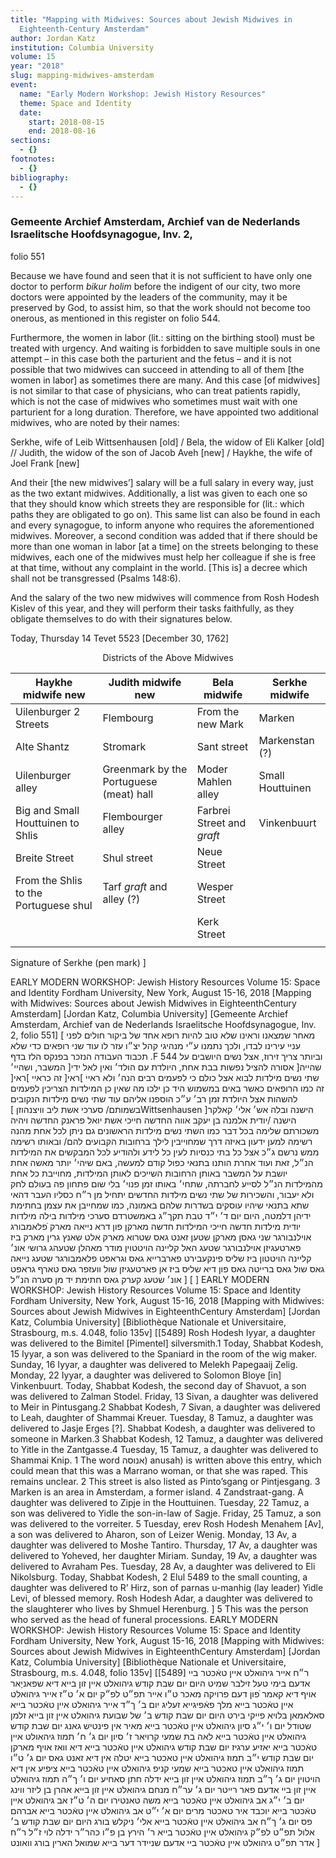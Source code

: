 ```yaml
---
title: "Mapping with Midwives: Sources about Jewish Midwives in
  Eighteenth-Century Amsterdam"
author: Jordan Katz
institution: Columbia University
volume: 15
year: "2018"
slug: mapping-midwives-amsterdam
event:
  name: "Early Modern Workshop: Jewish History Resources"
  theme: Space and Identity
  date:
    start: 2018-08-15
    end: 2018-08-16
sections:
  - {}
footnotes:
  - {}
bibliography:
  - {}
---
```

### Gemeente Archief Amsterdam, Archief van de Nederlands Israelitsche Hoofdsynagogue, Inv. 2,
folio 551

Because we have found and seen that it is not sufficient to have only one doctor to perform
*bikur holim* before the indigent of our city, two more doctors were appointed by the leaders of
the community, may it be preserved by God, to assist him, so that the work should not become
too onerous, as mentioned in this register on folio 544.

Furthermore, the women in labor (lit.: sitting on the birthing stool) must be treated with urgency.
And waiting is forbidden to save multiple souls in one attempt – in this case both the parturient
and the fetus – and it is not possible that two midwives can succeed in attending to all of them
[the women in labor] as sometimes there are many. And this case [of midwives] is not similar to
that case of physicians, who can treat patients rapidly, which is not the case of midwives who
sometimes must wait with one parturient for a long duration. Therefore, we have appointed two
additional midwives, who are noted by their names:

Serkhe, wife of Leib Wittsenhausen [old] / Bela, the widow of Eli Kalker [old] // Judith, the widow of
the son of Jacob Aveh [new] / Haykhe, the wife of Joel Frank [new]

And their [the new midwives’] salary will be a full salary in every way, just as the two extant
midwives. Additionally, a list was given to each one so that they should know which streets they
are responsible for (lit.: which paths they are obligated to go on). This same list can also be
found in each and every synagogue, to inform anyone who requires the aforementioned
midwives. Moreover, a second condition was added that if there should be more than one woman
in labor [at a time] on the streets belonging to these midwives, each one of the midwives must
help her colleague if she is free at that time, without any complaint in the world. [This is] a
decree which shall not be transgressed (Psalms 148:6).

And the salary of the two new midwives will commence from Rosh Hodesh Kislev of this year,
and they will perform their tasks faithfully, as they obligate themselves to do with their
signatures below.

Today, Thursday 14 Tevet 5523 [December 30, 1762]

<p align="center">
Districts of the Above Midwives
</p>

| Haykhe midwife  new  | Judith midwife  new | Bela midwife | Serkhe midwife |
| ------------- | ------------- | ------------- | ------------- |
| Uilenburger 2 Streets  | Flembourg  | From the new Mark | Marken |
| Alte Shantz  | Stromark  | Sant street | Markenstan (?) |
| Uilenburger alley | Greenmark by the Portuguese (meat) hall | Moder Mahlen alley | Small Houttuinen |
| Big and Small Houttuinen to Shlis | Flembourger alley | Farbrei Street and *graft* | Vinkenbuurt |
| Breite Street | Shul street | Neue Street |          |           |
|From the Shlis to the Portuguese shul | Tarf *graft* and alley (?)  | Wesper Street |           |
|               |              | Kerk Street  |              |
|               |              |              |              |

Signature of Serkhe (pen mark)
]

EARLY MODERN WORKSHOP: Jewish History Resources
Volume 15: Space and Identity
Fordham University, New York, August 15-16, 2018
[Mapping with Midwives: Sources about Jewish Midwives in EighteenthCentury Amsterdam]
[Jordan Katz, Columbia University]
[Gemeente Archief Amsterdam, Archief van de Nederlands Israelitsche Hoofdsynagogue, Inv. 2,
folio 551]
[
מאחר שמצאנו וראינו שלא טוב להיות רופא אחד של ביקור חולים לפני עניי עירינו לבדו, ולכך נתמנו ע״י מנהיגי קהל
יצ״ו עזר לו עוד שני רופאים כדי שלא תכבוד העבודה הנזכר בפנקס הלז בדף .F 544 וביותר צריך זירוז, אצל נשים
היושבים על המשבר, ושהיי׳ ]שהייה[ אסורה להציל נפשות בבת אחת, היולדת עם הולד׳ ואין לאל ידי שתי נשים
מילדות לבוא אצל כולם כי לפעמים רבים הנה׳ ולא ראיי ]ראי[ זה כראיי ]ראי[ זה כמו הרופאים כאשר באים במשמוש
היד כן ילכו מה שאין כן המילדות הצריכין לפעמים להשהות אצל היולדת זמן רב׳ ע״כ הוספנו אליהם עוד שתי נשים
מילדות הנקובים בשמותם/ סערכי אשת ליב וויצנהוזן ]Wittsenhausen ]הישנה ובלה אש׳ אלי׳ קאלקר הישנה
/יודית אלמנה בן יעקב אווה החדשה חייכי אשת יואל פראנק החדשה ויהיה משכורתם שלימה בכל דבר כמו השתי
נשים מילדות הראשונים גם ניתן לכל אחת מהנה רשימה למען ידעון באיזה דרך שמחוייבין לילך ברחובות הקבועים
להם/ ובאותו רשימה ממש נרשם ג״כ אצל כל בתי כנסיות לעין כל לידע ולהודיע לכל המבקשים את המילדות הנ״ל,
זאת ועוד אחרת הותנו בתנאי כפול קודם למעשה, באם שיהי׳ יותר מאשה אחת יושבת על המשבר באותן הרחובות
השייכים לאותן המילדות, מחוייבת כל אחת מהמילדות הנ״ל לסייע לחברתה, שתחי׳ באותו זמן פנוי׳ בלי שום פתחון
פה בעולם לחק ולא יעבור, והשכירות של שתי נשים מילדות החדשים יתחיל מן ר״ח כסליו העבר דהאי שתא בתנאי
שיהיו עוסקים בשדרות שלהם באמונה, כמו שמחייבן את עצמן בחתימת ידיהן דלמטה, היום יום ד׳ י״ד טבת תקך״ג
באמשטרדם
סערכי מילדות בילה מילדות יודית מילדות חדשה חייכי המילדות חדשה
מארקן פון דרא נייאה מארק ֿפלאמבורג אוילנבורגר שני גאסן
מארקן שטען זאנט גאס שטרוא מארק אלט שאנץ
גרין מארק ביז פארטעגיזן אוילנבורגר שטעג
האל
קליינה הויטטוין מודר מאהלן שטעהג
גרושי אונ׳ קליינה הויטטון
ביז שליס
פינקעבירט פארברייא גאס וגראפט פלאמבורגר שטעג
נייאה גאס שול גאס ברייטה גאס
פון דיא שליס ביז אן
פארטעגיזן שול
וועזפר גאס טארף גראפט אונ׳ שטעג
קערק גאס
חתימת יד מן סערה הנ״ל ] [
]
EARLY MODERN WORKSHOP: Jewish History Resources
Volume 15: Space and Identity
Fordham University, New York, August 15-16, 2018
[Mapping with Midwives: Sources about Jewish Midwives in EighteenthCentury Amsterdam]
[Jordan Katz, Columbia University]
[Bibliothèque Nationale et Universitaire, Strasbourg, m.s. 4.048, folio 135v]
[[5489]
Rosh Hodesh Iyyar, a daughter was delivered to the Bimitel [Pimentel]
silversmith.1
Today, Shabbat Kodesh, 15 Iyyar, a son was delivered to the Spaniard in the room
of the wig maker.
Sunday, 16 Iyyar, a daughter was delivered to Melekh Papegaaij Zelig.
Monday, 22 Iyyar, a daughter was delivered to Solomon Bloye [in] Vinkenbuurt.
Today, Shabbat Kodesh, the second day of Shavuot, a son was delivered to Zalman
Stodel.
Friday, 13 Sivan, a daughter was delivered to Meir in Pintusgang.2
Shabbat Kodesh, 7 Sivan, a daughter was delivered to Leah, daughter of Shammai
Kreuer.
Tuesday, 8 Tamuz, a daughter was delivered to Jasje Erges [?].
Shabbat Kodesh, a daughter was delivered to someone in Marken.3
Shabbat Kodesh, 12 Tamuz, a daughter was delivered to Yitle in the Zantgasse.4
Tuesday, 15 Tamuz, a daughter was delivered to Shammai Knip.
1 The word אנוסה) anusah) is written above this entry, which could mean that this was a Marrano woman, or that she
was raped. This remains unclear.
2 This street is also listed as Pinto’sgang or Pintjesgang.
3 Marken is an area in Amsterdam, a former island.
4 Zandstraat-gang.
A daughter was delivered to Zipje in the Houttuinen.
Tuesday, 22 Tamuz, a son was delivered to Yidle the son-in-law of Sagje.
Friday, 25 Tamuz, a son was delivered to the vorreiter.
5
Tuesday, erev Rosh Hodesh Menahem [Av], a son was delivered to Aharon, son of
Leizer Wenig.
Monday, 13 Av, a daughter was delivered to Moshe Tantiro.
Thursday, 17 Av, a daughter was delivered to Yoheved, her daughter Miriam.
Sunday, 19 Av, a daughter was delivered to Avraham Pes.
Tuesday, 28 Av, a daughter was delivered to Eli Nikolsburg.
Today, Shabbat Kodesh, 2 Elul 5489 to the small counting, a daughter was
delivered to R’ Hirz, son of parnas u-manhig (lay leader) Yidle Levi, of blessed
memory.
Rosh Hodesh Adar, a daughter was delivered to the slaughterer who lives by
Shmuel Herenburg.
]
5 This was the person who served as the head of funeral processions.
EARLY MODERN WORKSHOP: Jewish History Resources
Volume 15: Space and Identity
Fordham University, New York, August 15-16, 2018
[Mapping with Midwives: Sources about Jewish Midwives in EighteenthCentury Amsterdam]
[Jordan Katz, Columbia University]
[Bibliothèque Nationale et Universitaire, Strasbourg, m.s. 4.048, folio 135v]
[[5489]
ר״ח אייר גיהואלט איין טאֿכטר ביי אדעם בימי טעל זילבר שמיט
היום יום שבת קודש גיהואלט איין זון בייא דיא שפאניָאר אויף דיא קאמר ֿפון דעם פרויקה מאכר ט״ו
אייר תפ״ט לפ״ק
יום א׳ ט״ז אייר גיהואלט איין טאֿכטר בייא מלך פאֿפיגייא זעליג
יום ב׳ ך״ד אייר גיהואלט איין טאֿכטר בייא סאלאמאן בלויא פייקי בירט
היום יום שבת קודש ב׳ של שבועת גיהואלט איין זון בייא זלמן שטודל
יום ו׳ י״ג סיון גיהואלט איין טאֿכטר בייא מאיר אין פינטיש גאנג
יום שבת קודש גיהואלט איין טאֿכטר בייא לאה בת שמעי קרויאר ז׳ סיון
יום ג׳ ח׳ תמוז גיהאולט איין טאֿכטר בייא יאזיע ערגיז
יום שבת קודש גיהואלט איין טאֿכטר בייא דיא וואז אויף מארקן
יום שבת קודש י״ב תמוז גיהואלט איין טאכטר בייא יטלה אין דיא זאנט גאס
יום ג׳ ט״ו תמוז גיהואלט איין טאכטר בייא שמעי קניפ
גיהואלט איין טאֿכטר בייא ציפיע אין דיא הויטוין
יום ג׳ ך״ב תמוז גיהואלט איין זון בייא ידלה חתן סאחיע
יום ו׳ ך״ה תמוז גיהואלט איין זון ביי אדעם פאר רייטר
יום ג׳ ער״ח מנחם גיהואלט איין זון בייא אהרן בן ליזר ווינג
יום ב׳ י״ג אב גיהואלט איין טאֿכטר בייא משה טאנטירו
יום ה׳ ט״ז אב גיהואלט איין טאֿכטר בייא יוכבד איר טאכטר מרים
יום א׳ י״ט אב גיהואלט איין טאֿכטר בייא אברהם פס
יום ג׳ ך״ח אב גיהואלט איין טאֿכטר בייא אלי׳ ניקלש בורג
היום יום שבת קודש ב׳ אלול תפ״ט לפ״ק גיהואלט איין טאֿכטר בייא ר׳ הירץ בן פ״ו כהר״ר ידלה לוי
ז״ל
ר״ח אדר תפ״ט גיהואלט איין טאֿכטר ביי אדעם שניידר דער בייא שמואל הארין בורג וואונט
]

